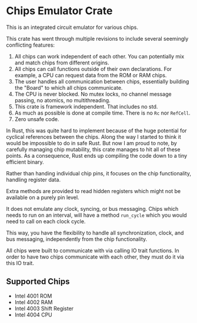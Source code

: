 # Chips Emulator Crate

This is an integrated circuit emulator for various chips.

This crate has went through multiple revisions to include several seemingly conflicting features:

1. All chips can work independent of each other. You can potentially mix and match chips from different origins.
2. All chips can call functions outside of their own declarations. For example, a CPU can request data from the ROM or RAM chips.
3. The user handles all communication between chips, essentially building the "Board" to which all chips communicate.
4. The CPU is never blocked. No mutex locks, no channel message passing, no atomics, no multithreading.
5. This crate is framework independent. That includes no std.
6. As much as possible is done at compile time. There is no `Rc` nor `RefCell`.
7. Zero unsafe code.

In Rust, this was quite hard to implement because of the huge potential for cyclical references between the chips. Along the way I started to think it would be impossible to do in safe Rust.
But now I am proud to note, by carefully managing chip mutability, this crate manages to hit all of these points. As a consequence, Rust ends up compiling the code down to a tiny efficient binary.

Rather than handing individual chip pins, it focuses on the chip functionality, handling register data.

Extra methods are provided to read hidden registers which might not be available on a purely pin level.

It does not emulate any clock, syncing, or bus messaging. Chips which needs to run on an interval, will have a method `run_cycle` which you would need to call on each clock cycle.

This way, you have the flexibility to handle all synchronization, clock, and bus messaging, independently from the chip functionality.

All chips were built to communicate with via calling IO trait functions. In order to have two chips communicate with each other, they must do it via this IO trait.

## Supported Chips

* Intel 4001 ROM
* Intel 4002 RAM
* Intel 4003 Shift Register
* Intel 4004 CPU
